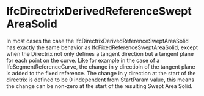 # IfcDirectrixDerivedReferenceSweptAreaSolid

In most cases the case the IfcDirectrixDerivedReferenceSweptAreaSolid has exactly the same behavior as IfcFixedReferenceSweptAreaSolid, except when the Directrix not only defines a tangent direction but a tangent plane for each point on the curve. Like for example in the case of a IfcSegmentReferenceCurve, the change in y directioin of the tangent plane is added to the fixed reference. The change in y direction at the start of the directrix is defined to be 0 independent from StartParam value, this means the change can be non-zero at the start of the resulting Swept Area Solid.
